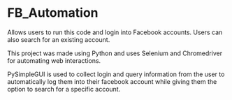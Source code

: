 # FB_Automation
Allows users to run this code and login into Facebook accounts. Users can also search for an existing account.

This project was made using Python and uses Selenium and Chromedriver for automating web interactions.

PySimpleGUI is used to collect login and query information from the user to automatically log them into their facebook account while giving them the option to search for a specific account.
